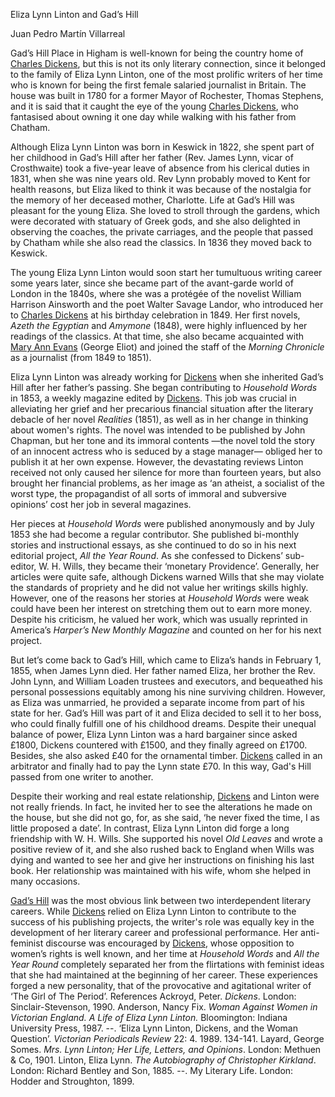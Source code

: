 Eliza Lynn Linton and Gad’s Hill



Juan Pedro Martín Villarreal

Gad’s Hill Place in Higham is well-known for being the country home of [Charles Dickens]( /dickens), but this is not its only literary connection, since it belonged to the family of Eliza Lynn Linton, one of the most prolific writers of her time who is known for being the first female salaried journalist in Britain. The house was built in 1780 for a former Mayor of Rochester, Thomas Stephens, and it is said that it caught the eye of the young [Charles Dickens](/dickens), who fantasised about owning it one day while walking with his father from Chatham. 

Although Eliza Lynn Linton was born in Keswick in 1822, she spent part of her childhood in Gad’s Hill after her father (Rev. James Lynn, vicar of Crosthwaite) took a five-year leave of absence from his clerical duties in 1831, when she was nine years old. Rev Lynn probably moved to Kent for health reasons, but Eliza liked to think it was because of the nostalgia for the memory of her deceased mother, Charlotte. Life at Gad’s Hill was pleasant for the young Eliza. She loved to stroll through the gardens, which were decorated with statuary of Greek gods, and she also delighted in observing the coaches, the private carriages, and the people that passed by Chatham  while she also read the classics. In 1836 they moved back to Keswick.

The young Eliza Lynn Linton would soon start her tumultuous writing career some years later, since she became part of the avant-garde world of London in the 1840s, where she was a protégée of the novelist William Harrison Ainsworth and the poet Walter Savage Landor, who introduced her to [Charles Dickens](/dickens) at his birthday celebration in 1849.  Her first novels, _Azeth the Egyptian_ and _Amymone_ (1848), were highly influenced by her readings of the classics. At that time, she also became acquainted with [Mary Ann Evans]( /19c/19c-eliot-george-biography) (George Eliot) and joined the staff of the _Morning Chronicle_ as a journalist (from 1849 to 1851). 

Eliza Lynn Linton was already working for [Dickens](/dickens) when she inherited Gad’s Hill after her father’s passing. She began contributing to _Household Words_ in 1853, a weekly magazine edited by [Dickens](/dickens). This job was crucial in alleviating her grief and her precarious financial situation after the literary debacle of her novel _Realities_ (1851), as well as in her change in thinking about women's rights. The novel was intended to be published by John Chapman, but her tone and its immoral contents —the novel told the story of an innocent actress who is seduced by a stage manager— obliged her to publish it at her own expense. However, the devastating reviews Linton received not only caused her silence for more than fourteen years, but also brought her financial problems, as her image as ‘an atheist, a socialist of the worst type, the propagandist of all sorts of immoral and subversive opinions’  cost her job in several magazines. 

Her pieces at _Household Words_ were published anonymously and by July 1853 she had become a regular contributor. She published bi-monthly stories and instructional essays, as she continued to do so in his next editorial project, _All the Year Round_. As she confessed to Dickens’ sub-editor, W. H. Wills, they became their ‘monetary Providence’.  Generally, her articles were quite safe, although Dickens warned Wills that she may violate the standards of propriety and he did not value her writings skills highly. However, one of the reasons her stories at _Household Words_ were weak could have been her interest on stretching them out to earn more money.  Despite his criticism, he valued her work, which was usually reprinted in America’s _Harper’s New Monthly Magazine_ and counted on her for his next project. 

But let’s come back to Gad’s Hill, which came to Eliza’s hands in February 1, 1855, when James Lynn died. Her father named Eliza, her brother the Rev. John Lynn, and William Loaden trustees and executors, and bequeathed his personal possessions equitably among his nine surviving children. However, as Eliza was unmarried, he provided a separate income from part of his state for her.  Gad’s Hill was part of it and Eliza decided to sell it to her boss, who could finally fulfill one of his childhood dreams. Despite their unequal balance of power, Eliza Lynn Linton was a hard bargainer since asked £1800, Dickens countered with £1500, and they finally agreed on £1700. Besides, she also asked £40 for the ornamental timber. [Dickens](/dickens) called in an arbitrator and finally had to pay the Lynn state £70. In this way, Gad's Hill passed from one writer to another.

Despite their working and real estate relationship, [Dickens](/dickens) and Linton were not really friends. In fact, he invited her to see the alterations he made on the house, but she did not go, for, as she said, ‘he never fixed the time, I as little proposed a date’.  In contrast, Eliza Lynn Linton did forge a long friendship with W. H. Wills. She supported his novel _Old Leaves_ and wrote a positive review of it, and she also rushed back to England when Wills was dying and wanted to see her and give her instructions on finishing his last book. Her relationship was maintained with his wife, whom she helped in many occasions. 

[Gad’s Hill](/dickens/dickens-gads-hill) was the most obvious link between two interdependent literary careers. While [Dickens](/dickens) relied on Eliza Lynn Linton to contribute to the success of his publishing projects, the writer's role was equally key in the development of her literary career and professional performance. Her anti-feminist discourse was encouraged by [Dickens](/dickens), whose opposition to women’s rights is well known, and her time at _Household Words_ and _All the Year Round_ completely separated her from the flirtations with feminist ideas that she had maintained at the beginning of her career. These experiences forged a new personality, that of the provocative and agitational writer of ‘The Girl of The Period’.
References
Ackroyd, Peter. _Dickens_. London: Sinclair-Stevenson, 1990.
Anderson, Nancy Fix. _Woman Against Women in Victorian England. A Life of Eliza Lynn Linton._ Bloomington: Indiana University Press, 1987.
--. ‘Eliza Lynn Linton, Dickens, and the Woman Question’. _Victorian Periodicals Review_ 22: 4. 1989. 134-141.
Layard, George Somes. _Mrs. Lynn Linton; Her Life, Letters, and Opinions_. London: Methuen & Co, 1901.
Linton, Eliza Lynn. _The Autobiography of Christopher Kirkland_. London: Richard Bentley and Son, 1885. 
--. My Literary Life. London: Hodder and Stroughton, 1899.


